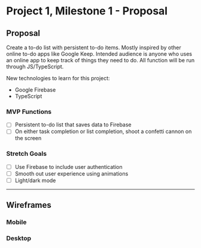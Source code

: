 # Project 1, Milestone 1 - Proposal

## Proposal

Create a to-do list with persistent to-do items. Mostly inspired by other online to-do apps like Google Keep. Intended audience is anyone who uses an online app to keep track of things they need to do. All function will be run through JS/TypeScript.

New technologies to learn for this project:

- Google Firebase
- TypeScript

### MVP Functions

- [ ] Persistent to-do list that saves data to Firebase
- [ ] On either task completion or list completion, shoot a confetti cannon on the screen

### Stretch Goals

- [ ] Use Firebase to include user authentication
- [ ] Smooth out user experience using animations
- [ ] Light/dark mode

---

## Wireframes

### Mobile

### Desktop
